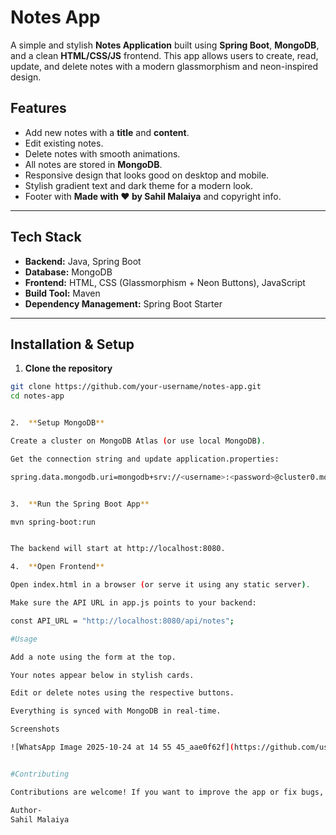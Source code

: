 # Notes App

A simple and stylish **Notes Application** built using **Spring Boot**, **MongoDB**, and a clean **HTML/CSS/JS** frontend. This app allows users to create, read, update, and delete notes with a modern glassmorphism and neon-inspired design.
## Features

- Add new notes with a **title** and **content**.
- Edit existing notes.
- Delete notes with smooth animations.
- All notes are stored in **MongoDB**.
- Responsive design that looks good on desktop and mobile.
- Stylish gradient text and dark theme for a modern look.
- Footer with **Made with ❤️ by Sahil Malaiya** and copyright info.

---

## Tech Stack

- **Backend:** Java, Spring Boot
- **Database:** MongoDB
- **Frontend:** HTML, CSS (Glassmorphism + Neon Buttons), JavaScript
- **Build Tool:** Maven
- **Dependency Management:** Spring Boot Starter

---

## Installation & Setup

1. **Clone the repository**

```bash
git clone https://github.com/your-username/notes-app.git
cd notes-app


2.  **Setup MongoDB**

Create a cluster on MongoDB Atlas (or use local MongoDB).

Get the connection string and update application.properties:

spring.data.mongodb.uri=mongodb+srv://<username>:<password>@cluster0.mongodb.net/notesdb?retryWrites=true&w=majority


3.  **Run the Spring Boot App**

mvn spring-boot:run


The backend will start at http://localhost:8080.

4.  **Open Frontend**

Open index.html in a browser (or serve it using any static server).

Make sure the API URL in app.js points to your backend:

const API_URL = "http://localhost:8080/api/notes";

#Usage

Add a note using the form at the top.

Your notes appear below in stylish cards.

Edit or delete notes using the respective buttons.

Everything is synced with MongoDB in real-time.

Screenshots

![WhatsApp Image 2025-10-24 at 14 55 45_aae0f62f](https://github.com/user-attachments/assets/81f1ca4f-fe7d-475e-804f-574a4174c813)


#Contributing

Contributions are welcome! If you want to improve the app or fix bugs, feel free to open a pull request.

Author-
Sahil Malaiya
